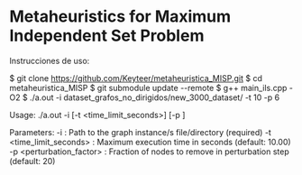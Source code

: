 # Metaheuristics for Maximum Independent Set Problem

Instrucciones de uso:

$ git clone https://github.com/Keyteer/metaheuristica_MISP.git
$ cd metaheuristica_MISP
$ git submodule update --remote
$ g++ main_ils.cpp -O2
$ ./a.out  -i dataset_grafos_no_dirigidos/new_3000_dataset/ -t 10 -p 6


Usage: ./a.out -i <path> [-t <time_limit_seconds>] [-p <perturbation>]

Parameters:
  -i <path>                    : Path to the graph instance/s file/directory (required)
  -t <time_limit_seconds>      : Maximum execution time in seconds (default: 10.00)
  -p <perturbation_factor>     : Fraction of nodes to remove in perturbation step (default: 20)